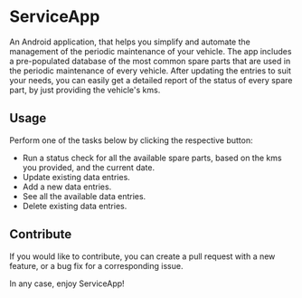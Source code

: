 # ServiceApp
An Android application, that helps you simplify and automate the management of the periodic maintenance of your vehicle.
The app includes a pre-populated database of the most common spare parts that are used in the periodic maintenance of every vehicle.
After updating the entries to suit your needs, you can easily get a detailed report of the status of every spare part, by just providing the vehicle's kms.

## Usage
Perform one of the tasks below by clicking the respective button:
- Run a status check for all the available spare parts, based on the kms you provided, and the current date.
- Update existing data entries.
- Add a new data entries.
- See all the available data entries.
- Delete existing data entries.

## Contribute
If you would like to contribute, you can create a pull request with a new feature, or a bug fix for a corresponding issue.

In any case, enjoy ServiceApp!
